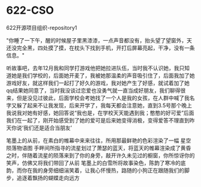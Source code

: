 # 622-CSO
622开源项目组织-repository1

"你睡了一下午，醒的时候屋子里黑漆漆，一点声音都没有，抬头望了望窗外，天还没完全黑，四处摸了摸，在枕头下找到手机，开打后屏幕亮起，干净，没有一条信息。"

听故事吧，去年12月我和同学打游戏他把她拉进队伍，当时我不认识她，我只知道她是我们学校的，后面她开麦了，我被她那温柔的声音吸引住了，后面我加了她游戏好友，就这样我们一起打了好久的游戏，我对她产生了好感，就试着加了她qq结果她同意了，当时我没谈过恋爱也没勇气就一直当成好朋友，我们聊得很来，但是没见过彼此，后面学校会考她找了一个人是我的女孩，在人群中喊了我名字又躲了起来不让我发现，后来开学了，我每天都会注意她，直到3.5号那个晚上 我说我对她有好感，她回答说“我也是，在学校天天能遇到我；憨憨的好可爱”后面我们在一起了，刚开始感受到了她的爱可是后来她变得消极，变得爱答不理直到昨天你说‘我们还是适合当朋友’

笔墨上的从前，在素白的帷幕中来来往往，所用那最鲜艳的色彩渲染了一幅 星空陨落物语图
手畔间所指寻的流星划过了萧瑟的蓝天，将蓝天的帷幕渲染成了黄昏之时，伴随着流星的陨落来到了你的身旁，敲开许久未见过的橱窗，你所惊讶你的笑声，仿佛又将我们带回了从前
笔墨上的白雪所将故事染色，陈韵了寒冷的底韵，而你在我的身旁细细湍笑着，让我心怀慢热，路随的小狗正在跟随我们的脚步，追逐着飘扬的蝴蝶走向远方